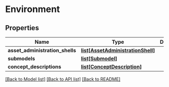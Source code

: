 # Environment

## Properties
Name | Type | Description | Notes
------------ | ------------- | ------------- | -------------
**asset_administration_shells** | [**list[AssetAdministrationShell]**](AssetAdministrationShell.md) |  | [optional] 
**submodels** | [**list[Submodel]**](Submodel.md) |  | [optional] 
**concept_descriptions** | [**list[ConceptDescription]**](ConceptDescription.md) |  | [optional] 

[[Back to Model list]](../README.md#documentation-for-models) [[Back to API list]](../README.md#documentation-for-api-endpoints) [[Back to README]](../README.md)

